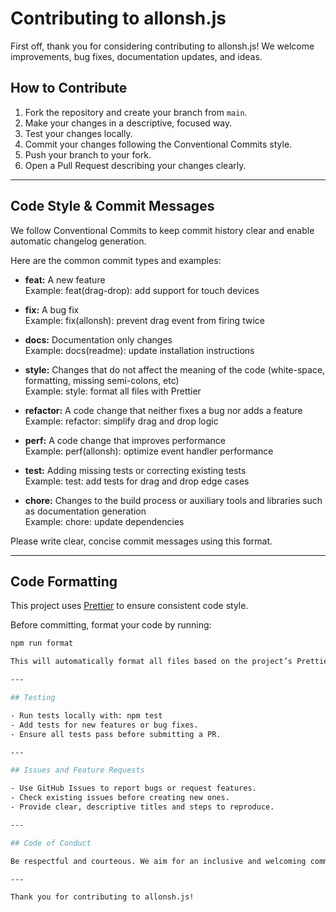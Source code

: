 # Contributing to allonsh.js

First off, thank you for considering contributing to allonsh.js! We welcome improvements, bug fixes, documentation updates, and ideas.

## How to Contribute

1. Fork the repository and create your branch from `main`.
2. Make your changes in a descriptive, focused way.
3. Test your changes locally.
4. Commit your changes following the Conventional Commits style.
5. Push your branch to your fork.
6. Open a Pull Request describing your changes clearly.

---

## Code Style & Commit Messages

We follow Conventional Commits to keep commit history clear and enable automatic changelog generation.

Here are the common commit types and examples:

- **feat:** A new feature  
  Example: feat(drag-drop): add support for touch devices

- **fix:** A bug fix  
  Example: fix(allonsh): prevent drag event from firing twice

- **docs:** Documentation only changes  
  Example: docs(readme): update installation instructions

- **style:** Changes that do not affect the meaning of the code (white-space, formatting, missing semi-colons, etc)  
  Example: style: format all files with Prettier

- **refactor:** A code change that neither fixes a bug nor adds a feature  
  Example: refactor: simplify drag and drop logic

- **perf:** A code change that improves performance  
  Example: perf(allonsh): optimize event handler performance

- **test:** Adding missing tests or correcting existing tests  
  Example: test: add tests for drag and drop edge cases

- **chore:** Changes to the build process or auxiliary tools and libraries such as documentation generation  
  Example: chore: update dependencies

Please write clear, concise commit messages using this format.

---

## Code Formatting

This project uses [Prettier](https://prettier.io/) to ensure consistent code style.

Before committing, format your code by running:

```bash
npm run format

This will automatically format all files based on the project’s Prettier configuration.

---

## Testing

- Run tests locally with: npm test
- Add tests for new features or bug fixes.
- Ensure all tests pass before submitting a PR.

---

## Issues and Feature Requests

- Use GitHub Issues to report bugs or request features.
- Check existing issues before creating new ones.
- Provide clear, descriptive titles and steps to reproduce.

---

## Code of Conduct

Be respectful and courteous. We aim for an inclusive and welcoming community.

---

Thank you for contributing to allonsh.js!
```
